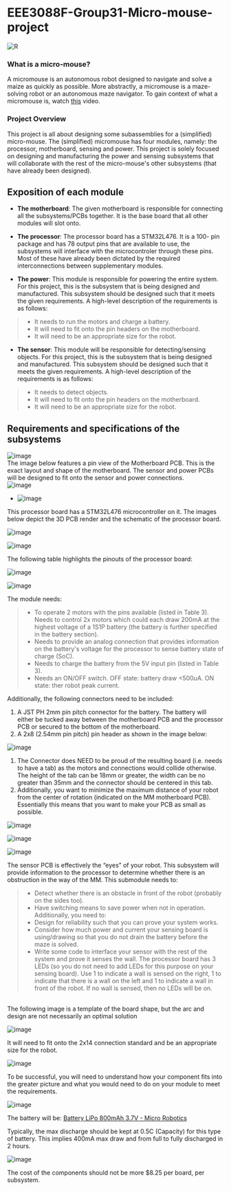 # EEE3088F-Group31-Micro-mouse-project

![R](https://github.com/LelethuDyokomba/EEE3088F-Group31-Micro-mouse-project/assets/163681208/01f54a60-e836-4ba0-82be-355d683afa89)
### What is a micro-mouse? 
A micromouse is an autonomous robot designed to navigate and solve a maize as quickly as possible. More abstractly, a micromouse is a maze-solving robot or an autonomous maze navigator. To gain context of what a micromouse is, watch [this](https://www.youtube.com/watch?v=ZMQbHMgK2rw) video.

### Project Overview
This project is all about designing some subassemblies for a (simplified) micro-mouse. The (simplified) micromouse has four modules, namely: the processor, motherboard, sensing and power. This project is solely focused on designing and manufacturing the power and sensing subsystems that will collaborate with the rest of the micro-mouse's other subsystems (that have already been designed). 

## Exposition of each module

- **The motherboard**: The given motherboard is responsible for connecting all the 
                       subsystems/PCBs together. It is the base board that all other modules will slot onto.

- **The processor**: The processor board has a STM32L476. It is a 100-
pin package and has 78 output pins that are available to use, the subsystems will interface with the microcontroler through these pins. Most of 
these have already been dictated by the required interconnections 
between supplementary modules.

- **The power**: This module is responsible for powering the entire system. For this project, this is the subsystem that is being designed and manufactured. This subsystem should be designed such that it meets the given requirements. A high-level description of the requirements is as follows:
> - It needs to run the motors and charge a battery.
> - It will need to fit onto the pin headers on the motherboard.
> - It will need to be an appropriate size for the robot.
- **The sensor**: This module will be responsible for detecting/sensing objects. For this project, this is the subsystem that is being designed and manufactured. This subsystem should be designed such that it meets the given requirements. A high-level description of the requirements is as follows:
> - It needs to detect objects.
> - It will need to fit onto the pin headers on the motherboard.
> - It will need to be an appropriate size for the robot.

## Requirements and specifications of the subsystems




![image](https://github.com/LelethuDyokomba/EEE3088F-Group31-Micro-mouse-project/assets/163681208/7afe9fe0-3bef-4b60-aea8-3b8a2bd8c481)<br>
The image below features a pin view of the Motherboard PCB. This is the exact layout and shape of 
the motherboard. The sensor and power PCBs will be designed to fit onto the sensor and power 
connections.<br>
![image](https://github.com/LelethuDyokomba/EEE3088F-Group31-Micro-mouse-project/assets/163681208/c8e6e336-e12f-4789-9774-9814666661b1)

- ![image](https://github.com/LelethuDyokomba/EEE3088F-Group31-Micro-mouse-project/assets/163681208/46b3d521-76cb-4023-8c0c-0a425f7fddc4)

This processor board has a STM32L476 microcontroller on 
it. The images below depict the 3D PCB render and the schematic of the processor board.



![image](https://github.com/LelethuDyokomba/EEE3088F-Group31-Micro-mouse-project/assets/163681208/d1a7982e-c805-49c5-833b-fe3de31666cf)



![image](https://github.com/LelethuDyokomba/EEE3088F-Group31-Micro-mouse-project/assets/163681208/52f1492b-0533-4ee8-ab60-ed8f3f5ea6c3)



The following table highlights the pinouts of the processor board:


![image](https://github.com/LelethuDyokomba/EEE3088F-Group31-Micro-mouse-project/assets/163681208/81c4b08b-91aa-4e75-834b-3b6eeaf94b0b)

![image](https://github.com/LelethuDyokomba/EEE3088F-Group31-Micro-mouse-project/assets/163681208/7cae4ada-2729-455e-9e60-5ac30e41fabb)

The module needs:



> - To operate 2 motors with the pins available (listed in Table 3). Needs to 
control 2x motors which could each draw 200mA at the highest voltage of a 1S1P battery 
(the battery is further specified in the battery section). 
> - Needs to provide an analog connection that provides information on the battery's voltage 
for the processor to sense battery state of charge (SoC). 
> - Needs to charge the battery from the 5V input pin (listed in Table 3).
> - Needs an ON/OFF switch. OFF state: battery draw <500uA. ON state: ther robot peak 
current.

Additionally, the following connectors need to be included:
1. A JST PH 2mm pin pitch connector for the battery. The battery will either be tucked away 
between the motherboard PCB and the processor PCB or secured to the bottom of the 
motherboard.
2. A 2x8 (2.54mm pin pitch) pin header as shown in the image below:

![image](https://github.com/LelethuDyokomba/EEE3088F-Group31-Micro-mouse-project/assets/163681208/b59e1451-9cf9-4044-9dbc-8c0000b0202e)

1. The Connector does NEED to be proud of the resulting board (i.e. needs to have 
a tab) as the motors and connections would collide otherwise. The height of the 
tab can be 18mm or greater, the width can be no greater than 35mm and the 
connector should be centered in this tab.
2. Additionally, you want to minimize the maximum distance of your robot from 
the center of rotation (indicated on the MM motherboard PCB). Essentially this 
means that you want to make your PCB as small as possible.

![image](https://github.com/LelethuDyokomba/EEE3088F-Group31-Micro-mouse-project/assets/163681208/4b030318-a4d9-4f70-927f-ef3557e2c637)

![image](https://github.com/LelethuDyokomba/EEE3088F-Group31-Micro-mouse-project/assets/163681208/1355dcf3-603c-411b-8b57-a68655348e9b)

![image](https://github.com/LelethuDyokomba/EEE3088F-Group31-Micro-mouse-project/assets/163681208/3c34bb09-300b-4bd7-9213-661b24ba54c8)


The sensor PCB is effectively the “eyes” of your robot. This subsystem will provide information to 
the processor to determine whether there is an obstruction in the way of the MM. This submodule 
needs to:
> - Detect whether there is an obstacle in front of the robot (probably on the sides too).
> - Have switching means to save power when not in operation.
Additionally, you need to:
> - Design for reliability such that you can prove your system works.
> - Consider how much power and current your sensing board is using/drawing so that you do 
not drain the battery before the maze is solved.
> - Write some code to interface your sensor with the rest of the system and prove it senses the 
wall. The processor board has 3 LEDs (so you do not need to add LEDs for this purpose on 
your sensing board). Use 1 to indicate a wall is sensed on the right, 1 to indicate that there is 
a wall on the left and 1 to indicate a wall in front of the robot. If no wall is sensed, then no 
LEDs will be on.
<br>
The following image is a template of the board shape, but the arc and design are not necessarily an 
optimal solution

![image](https://github.com/LelethuDyokomba/EEE3088F-Group31-Micro-mouse-project/assets/163681208/b6e12ab6-651d-4dde-8450-9d7a1347aec1)

It will need to fit onto the 2x14 connection standard and be an appropriate size for the robot.

![image](https://github.com/LelethuDyokomba/EEE3088F-Group31-Micro-mouse-project/assets/163681208/3e719db9-1f50-4191-b04f-699a5e8c34bf)

To be successful, you will need to understand how your component fits into the greater picture and 
what you would need to do on your module to meet the requirements.

![image](https://github.com/LelethuDyokomba/EEE3088F-Group31-Micro-mouse-project/assets/163681208/b3fcf4b7-49c3-4bfd-bec4-13e8574b2da1)

The battery will be: [Battery LiPo 800mAh 3.7V - Micro Robotics](https://www.robotics.org.za/802540)

Typically, the max discharge should be kept at 0.5C (Capacity) for this type of battery. This implies 400mA 
max draw and from full to fully discharged in 2 hours. 


![image](https://github.com/LelethuDyokomba/EEE3088F-Group31-Micro-mouse-project/assets/163681208/8fa658cb-e68d-4cca-a349-9c62b386a282)

The cost of the components should not be more $8.25 per board, per subsystem. 






